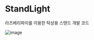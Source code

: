 # StandLight
라즈베리파이를 이용한 탁상용 스탠드 개발 코드



![image](https://user-images.githubusercontent.com/113006249/190301853-d22161b7-74ea-4f94-b99e-76883732e190.png)
